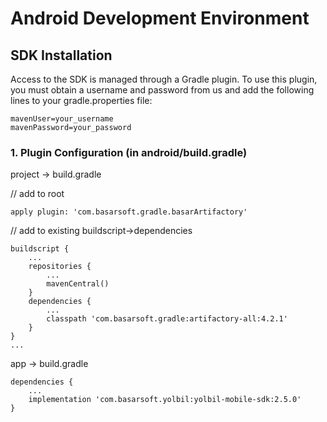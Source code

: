 # Android Development Environment

## SDK Installation

Access to the SDK is managed through a Gradle plugin. To use this plugin, you must obtain a username and password from us and add the following lines to your gradle.properties file:

```
mavenUser=your_username
mavenPassword=your_password
```
### 1. Plugin Configuration (in android/build.gradle)

project -> build.gradle

// add to root
```
apply plugin: 'com.basarsoft.gradle.basarArtifactory'
```

// add to existing buildscript->dependencies
```
buildscript {
    ...
    repositories {
        ...
        mavenCentral()
    }
    dependencies {
        ...
        classpath 'com.basarsoft.gradle:artifactory-all:4.2.1'
    }
}
...
```
app -> build.gradle
```
dependencies {
    ...
    implementation 'com.basarsoft.yolbil:yolbil-mobile-sdk:2.5.0'
}
```
